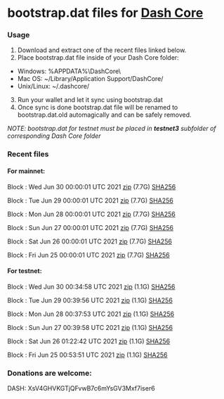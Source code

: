 # bootstrap.dat files for [Dash Core](https://github.com/dashpay/dash)

### Usage

1. Download and extract one of the recent files linked below.
2. Place bootstrap.dat file inside of your Dash Core folder:
 - Windows: %APPDATA%\DashCore\
 - Mac OS: ~/Library/Application Support/DashCore/
 - Unix/Linux: ~/.dashcore/
3. Run your wallet and let it sync using bootstrap.dat
4. Once sync is done bootstrap.dat file will be renamed to bootstrap.dat.old automagically and can be safely removed.

_NOTE: bootstrap.dat for testnet must be placed in **testnet3** subfolder of corresponding Dash Core folder_

### Recent files

#### For mainnet:

Block [](https://insight.dash.org/insight/block/): Wed Jun 30 00:00:01 UTC 2021 [zip](https://dash-bootstrap.ams3.digitaloceanspaces.com/mainnet/2021-06-30/bootstrap.dat.zip) (7.7G) [SHA256](https://dash-bootstrap.ams3.digitaloceanspaces.com/mainnet/2021-06-30/sha256.txt)

Block [](https://insight.dash.org/insight/block/): Tue Jun 29 00:00:01 UTC 2021 [zip](https://dash-bootstrap.ams3.digitaloceanspaces.com/mainnet/2021-06-29/bootstrap.dat.zip) (7.7G) [SHA256](https://dash-bootstrap.ams3.digitaloceanspaces.com/mainnet/2021-06-29/sha256.txt)

Block [](https://insight.dash.org/insight/block/): Mon Jun 28 00:00:01 UTC 2021 [zip](https://dash-bootstrap.ams3.digitaloceanspaces.com/mainnet/2021-06-28/bootstrap.dat.zip) (7.7G) [SHA256](https://dash-bootstrap.ams3.digitaloceanspaces.com/mainnet/2021-06-28/sha256.txt)

Block [](https://insight.dash.org/insight/block/): Sun Jun 27 00:00:01 UTC 2021 [zip](https://dash-bootstrap.ams3.digitaloceanspaces.com/mainnet/2021-06-27/bootstrap.dat.zip) (7.7G) [SHA256](https://dash-bootstrap.ams3.digitaloceanspaces.com/mainnet/2021-06-27/sha256.txt)

Block [](https://insight.dash.org/insight/block/): Sat Jun 26 00:00:01 UTC 2021 [zip](https://dash-bootstrap.ams3.digitaloceanspaces.com/mainnet/2021-06-26/bootstrap.dat.zip) (7.7G) [SHA256](https://dash-bootstrap.ams3.digitaloceanspaces.com/mainnet/2021-06-26/sha256.txt)

Block [](https://insight.dash.org/insight/block/): Fri Jun 25 00:00:01 UTC 2021 [zip](https://dash-bootstrap.ams3.digitaloceanspaces.com/mainnet/2021-06-25/bootstrap.dat.zip) (7.7G) [SHA256](https://dash-bootstrap.ams3.digitaloceanspaces.com/mainnet/2021-06-25/sha256.txt)


#### For testnet:

Block [](https://testnet-insight.dashevo.org/insight/block/): Wed Jun 30 00:34:58 UTC 2021 [zip](https://dash-bootstrap.ams3.digitaloceanspaces.com/testnet/2021-06-30/bootstrap.dat.zip) (1.1G) [SHA256](https://dash-bootstrap.ams3.digitaloceanspaces.com/testnet/2021-06-30/sha256.txt)

Block [](https://testnet-insight.dashevo.org/insight/block/): Tue Jun 29 00:39:56 UTC 2021 [zip](https://dash-bootstrap.ams3.digitaloceanspaces.com/testnet/2021-06-29/bootstrap.dat.zip) (1.1G) [SHA256](https://dash-bootstrap.ams3.digitaloceanspaces.com/testnet/2021-06-29/sha256.txt)

Block [](https://testnet-insight.dashevo.org/insight/block/): Mon Jun 28 00:37:53 UTC 2021 [zip](https://dash-bootstrap.ams3.digitaloceanspaces.com/testnet/2021-06-28/bootstrap.dat.zip) (1.1G) [SHA256](https://dash-bootstrap.ams3.digitaloceanspaces.com/testnet/2021-06-28/sha256.txt)

Block [](https://testnet-insight.dashevo.org/insight/block/): Sun Jun 27 00:39:58 UTC 2021 [zip](https://dash-bootstrap.ams3.digitaloceanspaces.com/testnet/2021-06-27/bootstrap.dat.zip) (1.1G) [SHA256](https://dash-bootstrap.ams3.digitaloceanspaces.com/testnet/2021-06-27/sha256.txt)

Block [](https://testnet-insight.dashevo.org/insight/block/): Sat Jun 26 01:22:42 UTC 2021 [zip](https://dash-bootstrap.ams3.digitaloceanspaces.com/testnet/2021-06-26/bootstrap.dat.zip) (1.1G) [SHA256](https://dash-bootstrap.ams3.digitaloceanspaces.com/testnet/2021-06-26/sha256.txt)

Block [](https://testnet-insight.dashevo.org/insight/block/): Fri Jun 25 00:53:51 UTC 2021 [zip](https://dash-bootstrap.ams3.digitaloceanspaces.com/testnet/2021-06-25/bootstrap.dat.zip) (1.1G) [SHA256](https://dash-bootstrap.ams3.digitaloceanspaces.com/testnet/2021-06-25/sha256.txt)


### Donations are welcome:

DASH: XsV4GHVKGTjQFvwB7c6mYsGV3Mxf7iser6
